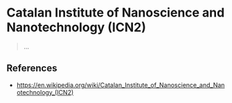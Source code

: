 # Catalan Institute of Nanoscience and Nanotechnology (ICN2)

> …

## References

- https://en.wikipedia.org/wiki/Catalan_Institute_of_Nanoscience_and_Nanotechnology_(ICN2)